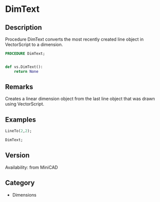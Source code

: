 # DimText

## Description
Procedure DimText converts the most recently created line object in VectorScript to a dimension.

```pascal
PROCEDURE DimText;
```

```python

def vs.DimText():
    return None
```

## Remarks
Creates a linear dimension object from the last line object that was drawn using VectorScript.

## Examples
```pascal
LineTo(2,2);

DimText;


```

## Version
Availability: from MiniCAD
## Category
* Dimensions

